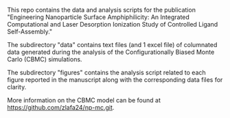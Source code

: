 This repo contains the data and analysis scripts for the publication "Engineering Nanoparticle Surface Amphiphilicity: An Integrated Computational and Laser Desorption Ionization Study of Controlled Ligand Self-Assembly."

The subdirectory "data" contains text files (and 1 excel file) of columnated data generated during the analysis of the Configurationally Biased Monte Carlo (CBMC) simulations. 

The subdirectory "figures" contains the analysis script related to each figure reported in the manuscript along with the corresponding data files for clarity.

More information on the CBMC model can be found at https://github.com/zlafa24/np-mc.git.






